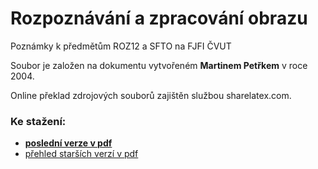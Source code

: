 # Rozpoznávání a zpracování obrazu
Poznámky k předmětům ROZ12 a SFTO na FJFI ČVUT

Soubor je založen na dokumentu vytvořeném **Martinem Petřkem** v roce 2004.

Online překlad zdrojových souborů zajištěn službou sharelatex.com.

### Ke stažení: 
 * **[poslední verze v pdf](https://www.sharelatex.com/github/repos/ondrejtichacek/ROZ/builds/latest/output.pdf)**
 * [přehled starších verzí v pdf](https://www.sharelatex.com/github/repos/ondrejtichacek/ROZ)
